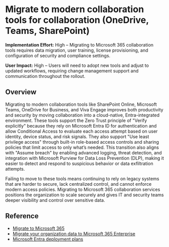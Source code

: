 #  Migrate to modern collaboration tools for collaboration (OneDrive, Teams, SharePoint)

**Implementation Effort:** High – Migrating to Microsoft 365 collaboration tools requires data migration, user training, license provisioning, and configuration of security and compliance settings.

**User Impact:** High – Users will need to adopt new tools and adjust to updated workflows, requiring change management support and communication throughout the rollout.

## Overview

Migrating to modern collaboration tools like SharePoint Online, Microsoft Teams, OneDrive for Business, and Viva Engage improves both productivity and security by moving collaboration into a cloud-native, Entra-integrated environment. These tools support the Zero Trust principle of "Verify explicitly" because they rely on Microsoft Entra ID for authentication and allow Conditional Access to evaluate each access attempt based on user identity, device status, and risk signals. They also support "Use least privilege access" through built-in role-based access controls and sharing policies that limit access to only what’s needed. This transition also aligns with "Assume breach" by enabling advanced logging, threat detection, and integration with Microsoft Purview for Data Loss Prevention (DLP), making it easier to detect and respond to suspicious behavior or data exfiltration attempts.

Failing to move to these tools means continuing to rely on legacy systems that are harder to secure, lack centralized control, and cannot enforce modern access policies. Migrating to Microsoft 365 collaboration services positions the organization to scale securely and gives IT and security teams deeper visibility and control over sensitive data.

## Reference

* [Migrate to Microsoft 365](https://learn.microsoft.com/sharepointmigration/migrate-to-sharepoint-online)
* [Migrate your organization data to Microsoft 365 Enterprise](https://learn.microsoft.com/microsoft-365/enterprise/migrate-data-to-office-365?view=o365-worldwide)
* [Microsoft Entra deployment plans](https://learn.microsoft.com/entra/architecture/deployment-plans)
